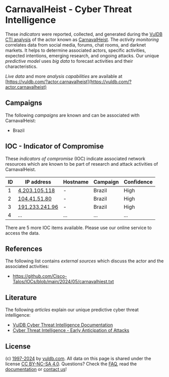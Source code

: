 # CarnavalHeist - Cyber Threat Intelligence

These _indicators_ were reported, collected, and generated during the [VulDB CTI analysis](https://vuldb.com/?kb.cti) of the actor known as [CarnavalHeist](https://vuldb.com/?actor.carnavalheist). The _activity monitoring_ correlates data from social media, forums, chat rooms, and darknet markets. It helps to determine associated actors, specific activities, expected intentions, emerging research, and ongoing attacks. Our unique _predictive model_ uses _big data_ to forecast activities and their characteristics.

_Live data_ and more _analysis capabilities_ are available at [https://vuldb.com/?actor.carnavalheist](https://vuldb.com/?actor.carnavalheist)

## Campaigns

The following _campaigns_ are known and can be associated with CarnavalHeist:

* Brazil

## IOC - Indicator of Compromise

These _indicators of compromise_ (IOC) indicate associated network resources which are known to be part of research and attack activities of CarnavalHeist.

ID | IP address | Hostname | Campaign | Confidence
-- | ---------- | -------- | -------- | ----------
1 | [4.203.105.118](https://vuldb.com/?ip.4.203.105.118) | - | Brazil | High
2 | [104.41.51.80](https://vuldb.com/?ip.104.41.51.80) | - | Brazil | High
3 | [191.233.241.96](https://vuldb.com/?ip.191.233.241.96) | - | Brazil | High
4 | ... | ... | ... | ...

There are 5 more IOC items available. Please use our online service to access the data.

## References

The following list contains _external sources_ which discuss the actor and the associated activities:

* https://github.com/Cisco-Talos/IOCs/blob/main/2024/05/carnavalhiest.txt

## Literature

The following _articles_ explain our unique predictive cyber threat intelligence:

* [VulDB Cyber Threat Intelligence Documentation](https://vuldb.com/?kb.cti)
* [Cyber Threat Intelligence - Early Anticipation of Attacks](https://www.scip.ch/en/?labs.20201022)

## License

(c) [1997-2024](https://vuldb.com/?kb.changelog) by [vuldb.com](https://vuldb.com/?kb.about). All data on this page is shared under the license [CC BY-NC-SA 4.0](https://creativecommons.org/licenses/by-nc-sa/4.0/). Questions? Check the [FAQ](https://vuldb.com/?kb.faq), read the [documentation](https://vuldb.com/?kb) or [contact us](https://vuldb.com/?contact)!
